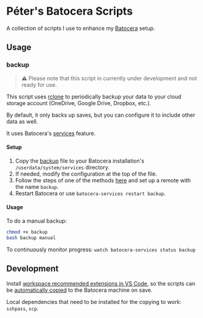 # Péter's Batocera Scripts

A collection of scripts I use to enhance my [Batocera](https://batocera.org/) setup.

## Usage

### backup

> ⚠️ Please note that this script in currently under development and not ready for use.

This script uses [rclone](https://rclone.org/) to periodically backup your data to your cloud storage account (OneDrive, Google Drive, Dropbox, etc.).

By default, it only backs up saves, but you can configure it to include other data as well.

It uses Batocera's [services](https://wiki.batocera.org/launch_a_script#services) feature.

#### Setup

1. Copy the [backup](/services/backup) file to your Batocera installation's `/userdata/system/services` directory.
2. If needed, modify the configuration at the top of the file.
3. Follow the steps of one of the methods [here](https://rclone.org/remote_setup/) and set up a remote with the name `backup`.
4. Restart Batocera or use `batocera-services restart backup`.

#### Usage

To do a manual backup:

```bash
chmod +x backup
bash backup manual
```

To continuously monitor progress: `watch batocera-services status backup`

## Development

Install [workspace recommended extensions in VS Code](https://code.visualstudio.com/docs/editor/extension-marketplace#_workspace-recommended-extensions), so the scripts can be [automatically copied](/.vscode/settings.json#L6) to the Batocera machine on save.

Local dependencies that need to be installed for the copying to work: `sshpass`, `scp`.
